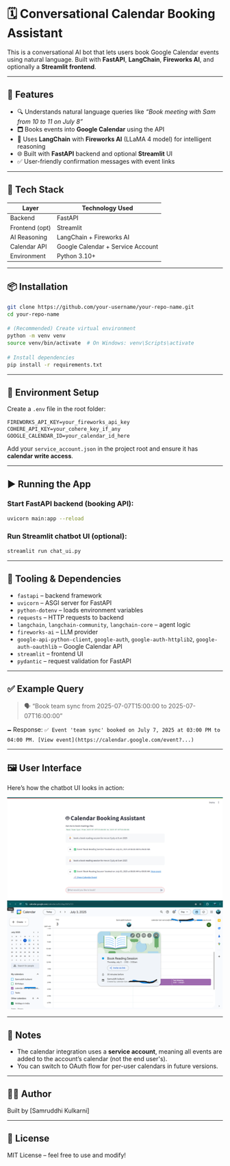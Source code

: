 # 🗓️ Conversational Calendar Booking Assistant

This is a conversational AI bot that lets users book Google Calendar events using natural language. Built with **FastAPI**, **LangChain**, **Fireworks AI**, and optionally a **Streamlit frontend**.

---

## 🚀 Features

* 🔍 Understands natural language queries like *“Book meeting with Sam from 10 to 11 on July 8”*
* 🗖️ Books events into **Google Calendar** using the API
* 🧠 Uses **LangChain** with **Fireworks AI** (LLaMA 4 model) for intelligent reasoning
* 🌐 Built with **FastAPI** backend and optional **Streamlit** UI
* ✅ User-friendly confirmation messages with event links

---

## 💠 Tech Stack

| Layer          | Technology Used                   |
| -------------- | --------------------------------- |
| Backend        | FastAPI                           |
| Frontend (opt) | Streamlit                         |
| AI Reasoning   | LangChain + Fireworks AI          |
| Calendar API   | Google Calendar + Service Account |
| Environment    | Python 3.10+                      |

---

## 📦 Installation

```bash
git clone https://github.com/your-username/your-repo-name.git
cd your-repo-name

# (Recommended) Create virtual environment
python -m venv venv
source venv/bin/activate  # On Windows: venv\Scripts\activate

# Install dependencies
pip install -r requirements.txt
```

---

## 🧲 Environment Setup

Create a `.env` file in the root folder:

```env
FIREWORKS_API_KEY=your_fireworks_api_key
COHERE_API_KEY=your_cohere_key_if_any
GOOGLE_CALENDAR_ID=your_calendar_id_here
```

Add your `service_account.json` in the project root and ensure it has **calendar write access**.

---

## ▶️ Running the App

### Start FastAPI backend (booking API):

```bash
uvicorn main:app --reload
```

### Run Streamlit chatbot UI (optional):

```bash
streamlit run chat_ui.py
```

---

## 🧠 Tooling & Dependencies

* `fastapi` – backend framework
* `uvicorn` – ASGI server for FastAPI
* `python-dotenv` – loads environment variables
* `requests` – HTTP requests to backend
* `langchain`, `langchain-community`, `langchain-core` – agent logic
* `fireworks-ai` – LLM provider
* `google-api-python-client`, `google-auth`, `google-auth-httplib2`, `google-auth-oauthlib` – Google Calendar API
* `streamlit` – frontend UI
* `pydantic` – request validation for FastAPI

---

## ✅ Example Query

> 🗣️ “Book team sync from 2025-07-07T15:00:00 to 2025-07-07T16:00:00”

🗕️ Response:
`✅ Event 'team sync' booked on July 7, 2025 at 03:00 PM to 04:00 PM. [View event](https://calendar.google.com/event?...)`

---
## 🖼️ User Interface

Here’s how the chatbot UI looks in action:

![UI Screenshot](assets/UI1.png)
![UI Screenshot](assets/UI2.png)

---

## 📌 Notes

* The calendar integration uses a **service account**, meaning all events are added to the account’s calendar (not the end user's).
* You can switch to OAuth flow for per-user calendars in future versions.

---

## 🧑‍💻 Author

Built by \[Samruddhi Kulkarni]

---

## 📜 License

MIT License – feel free to use and modify!

